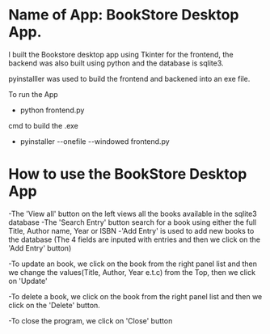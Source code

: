 
# Name of App: BookStore Desktop App.

I built the Bookstore desktop app using Tkinter for the frontend, the backend was also built using python and the database is sqlite3. 

pyinstalller was used to build the frontend and backened into an exe file.

To run the App
* python frontend.py

cmd to build the .exe
* pyinstaller --onefile --windowed frontend.py


# How to use the BookStore Desktop App

-The 'View all' button on the left views all the books available in the sqlite3 database
-The 'Search Entry' button search for a book using either the full Title, Author name, Year or ISBN
-'Add Entry' is used to add new books to the database (The 4 fields are inputed with entries and then we click on the 'Add Entry' button)

-To update an book, we click on the book from the right panel list and then we change the values(Title, Author, Year e.t.c) from the Top, then we click on 'Update'

-To delete a book, we click on the book from the right panel list and then we click on the 'Delete' button.

-To close the program, we click on 'Close' button

